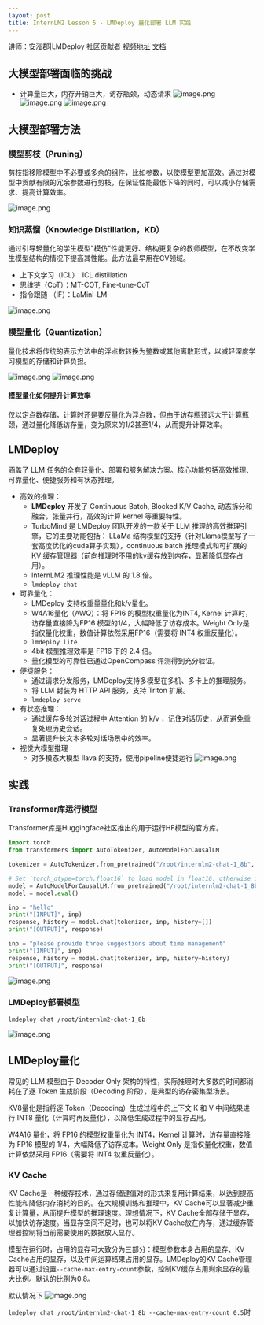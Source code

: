 ```yaml
---
layout: post
title: InternLM2 Lesson 5 - LMDeploy 量化部署 LLM 实践
---
```


讲师：安泓郡|LMDeploy 社区贡献者
[视频地址](https://www.bilibili.com/video/BV1tr421x75B/)
[文档](https://github.com/InternLM/Tutorial/blob/camp2/lmdeploy/README.md)

## 大模型部署面临的挑战
- 计算量巨大，内存开销巨大，访存瓶颈，动态请求
![image.png](https://s2.loli.net/2024/04/16/zB2pvNZg6fMFlS3.png)
![image.png](https://s2.loli.net/2024/04/16/xUYGid8Rjtpfv6J.png)
![image.png](https://s2.loli.net/2024/04/16/KEXnpsNYRhLV2Dc.png)

## 大模型部署方法
### 模型剪枝（Pruning）
剪枝指移除模型中不必要或多余的组件，比如参数，以使模型更加高效。通过对模型中贡献有限的冗余参数进行剪枝，在保证性能最低下降的同时，可以减小存储需求、提高计算效率。

![image.png](https://s2.loli.net/2024/04/16/6PrkRSCXHuBJh4D.png)

### 知识蒸馏（Knowledge Distillation，KD）
通过引导轻量化的学生模型"模仿"性能更好、结构更复杂的教师模型，在不改变学生模型结构的情况下提高其性能。此方法最早用在CV领域。
- 上下文学习（ICL）：ICL distillation
- 思维链（CoT）：MT-COT, Fine-tune-CoT
- 指令跟随 （IF）：LaMini-LM

![image.png](https://s2.loli.net/2024/04/16/hKJTj5IzuHp9xXm.png)

### 模型量化（Quantization）
量化技术将传统的表示方法中的浮点数转换为整数或其他离散形式，以减轻深度学习模型的存储和计算负担。

![image.png](https://s2.loli.net/2024/04/16/ChvzVgylH3kAMZe.png)
![image.png](https://s2.loli.net/2024/04/16/y34HxSQ1MBc5uhm.png)

#### 模型量化如何提升计算效率
仅以定点数存储，计算时还是要反量化为浮点数，但由于访存瓶颈远大于计算瓶颈，通过量化降低访存量，变为原来的1/2甚至1/4，从而提升计算效率。

## LMDeploy
涵盖了 LLM 任务的全套轻量化、部署和服务解决方案。核心功能包括高效推理、可靠量化、便捷服务和有状态推理。
- 高效的推理：
    - **LMDeploy** 开发了 Continuous Batch, Blocked K/V Cache, 动态拆分和融合，张量并行，高效的计算 kernel 等重要特性。
    - TurboMind 是 LMDeploy 团队开发的一款关于 LLM 推理的高效推理引擎，它的主要功能包括： LLaMa 结构模型的支持（针对Llama模型写了一套高度优化的cuda算子实现），continuous batch 推理模式和可扩展的 KV 缓存管理器（前向推理时不用的kv缓存放到内存，显著降低显存占用）。
    - lnternLM2 推理性能是 vLLM 的 1.8 倍。
    - `lmdeploy chat`
- 可靠量化：
    - LMDeploy 支持权重量量化和k/v量化。 
    - W4A16量化（AWQ）：将 FP16 的模型权重量化为INT4, Kernel 计算时，访存量直接降为FP16 模型的1/4，大幅降低了访存成本。Weight Only是指仅量化权重，数值计算依然采用FP16（需要将 INT4 权重反量化）。
    - `lmdeploy lite`
    - 4bit 模型推理效率是 FP16 下的 2.4 倍。
    - 量化模型的可靠性已通过OpenCompass 评测得到充分验证。
- 便捷服务：
    - 通过请求分发服务，LMDeploy支持多模型在多机、多卡上的推理服务。
    - 将 LLM 封装为 HTTP API 服务，支持 Triton 扩展。
    - `lmdeploy serve`
- 有状态推理：
    - 通过缓存多轮对话过程中 Attention 的 k/v ，记住对话历史，从而避免重复处理历史会话。
    - 显著提升长文本多轮对话场景中的效率。
- 视觉大模型推理
    - 对多模态大模型 llava 的支持，使用pipeline便捷运行
    ![image.png](https://s2.loli.net/2024/04/16/MbxlfJhkrY7PTtu.png)

## 实践
### Transformer库运行模型
Transformer库是Huggingface社区推出的用于运行HF模型的官方库。
```python
import torch
from transformers import AutoTokenizer, AutoModelForCausalLM

tokenizer = AutoTokenizer.from_pretrained("/root/internlm2-chat-1_8b", trust_remote_code=True)

# Set `torch_dtype=torch.float16` to load model in float16, otherwise it will be loaded as float32 and cause OOM Error.
model = AutoModelForCausalLM.from_pretrained("/root/internlm2-chat-1_8b", torch_dtype=torch.float16, trust_remote_code=True).cuda()
model = model.eval()

inp = "hello"
print("[INPUT]", inp)
response, history = model.chat(tokenizer, inp, history=[])
print("[OUTPUT]", response)

inp = "please provide three suggestions about time management"
print("[INPUT]", inp)
response, history = model.chat(tokenizer, inp, history=history)
print("[OUTPUT]", response)
```

![image.png](https://s2.loli.net/2024/04/17/W4JNCSwc7FthkfO.png)

### LMDeploy部署模型
`lmdeploy chat /root/internlm2-chat-1_8b`

![image.png](https://s2.loli.net/2024/04/17/JyPbIQ7uASUrK3n.png)

## LMDeploy量化
常见的 LLM 模型由于 Decoder Only 架构的特性，实际推理时大多数的时间都消耗在了逐 Token 生成阶段（Decoding 阶段），是典型的访存密集型场景。

KV8量化是指将逐 Token（Decoding）生成过程中的上下文 K 和 V 中间结果进行 INT8 量化（计算时再反量化），以降低生成过程中的显存占用。

W4A16 量化，将 FP16 的模型权重量化为 INT4，Kernel 计算时，访存量直接降为 FP16 模型的 1/4，大幅降低了访存成本。Weight Only 是指仅量化权重，数值计算依然采用 FP16（需要将 INT4 权重反量化）。

### KV Cache
KV Cache是一种缓存技术，通过存储键值对的形式来复用计算结果，以达到提高性能和降低内存消耗的目的。在大规模训练和推理中，KV Cache可以显著减少重复计算量，从而提升模型的推理速度。理想情况下，KV Cache全部存储于显存，以加快访存速度。当显存空间不足时，也可以将KV Cache放在内存，通过缓存管理器控制将当前需要使用的数据放入显存。

模型在运行时，占用的显存可大致分为三部分：模型参数本身占用的显存、KV Cache占用的显存，以及中间运算结果占用的显存。LMDeploy的KV Cache管理器可以通过设置`--cache-max-entry-count`参数，控制KV缓存占用剩余显存的最大比例。默认的比例为0.8。

默认情况下
![image.png](https://s2.loli.net/2024/04/17/6XqIo2nBOVayLJN.png)

`lmdeploy chat /root/internlm2-chat-1_8b --cache-max-entry-count 0.5`时
